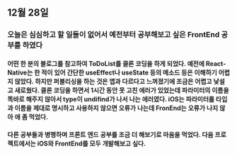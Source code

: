 ## 12월 28일

### 오늘은 심심하고 할 일들이 없어서 예전부터 공부해보고 싶은 FrontEnd 공부를 하였다

#### 어떤 한 분의 블로그를 참고하여 ToDoList를 클론 코딩을 하게 되었다. 예전에 React-Native는 한 적이 있어 간단한 useEffect나 useState 등의 메소드 등은 이해하기 어렵지 않았다. 하지만 퍼블리싱을 하는 것은 앱과 다르다고 느껴졌기에 조금은 어렵고 낯설고 새로웠다. 클론 코딩을 하면서 1시간 동안 못 고친 에러가 있었는데 파라미터의 이름을 똑바로 해주지 않아서 type이 undifind가 나서 나는 에러였다. iOS는 파라미터를 타입과 이름을 제대로 명시하고 사용하지 않으면 오류가 나는데 FronEnd는 오류가 나지 않아 애 좀 먹었다.

#### 다른 공부들과 병행하며 프론트 엔드 공부를 조금 더 해보기로 마음을 먹었다. 다음 프로젝트에서는 iOS와 FrontEnd를 모두 개발해보고 싶다.
